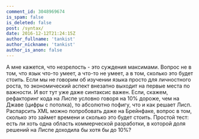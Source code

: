 ```yaml
---
comment_id: 3048969674
is_spam: false
is_deleted: false
post: /syntax/
date: 2016-12-12T21:24:15Z
author_fullname: 'tankist'
author_nickname: 'tankist'
author_is_anon: false
---
```


<p>А мне кажется, что незрелость - это суждения максимами. Вопрос не в том, что язык что-то умеет, а что-то не умеет, а в том, сколько это будет стоить. Если мы не говорим об изучении языка просто для личностного роста, то экономический аспект внезапно выходит на первые места по важности. И вот тут уже даже синтаксис важен. Если, скажем, рефакторинг кода на Лиспе условно говоря на 10% дороже, чем на Джаве (цифры с потолка), то абсолютно пофигу, что и как решает Лисп. Распарсить XML можно попробовать даже на Брейнфаке, вопрос в том, сколько это займет времени и сколько это будет стоить. Простой тест: есть ли хоть одна область коммерческой разработки, в которой доля решений на Лиспе доходила бы хотя бы до 10%?</p>
